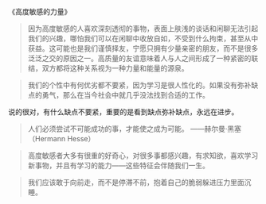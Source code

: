 《高度敏感的力量》

> 因为高度敏感的人喜欢深刻透彻的事物，表面上肤浅的谈话和闲聊无法引起我们的兴趣，哪怕我们可以在闲聊中收放自如，不受到什么拘束，甚至从中获益。这可能也是我们谨慎择友，宁愿只拥有少量亲密的朋友，而不是很多泛泛之交的原因之一。高质量的友谊意味着人与人之间形成了一种紧密的联结，双方都将这种关系视为一种力量和能量的源泉。

> 我们的个性中有何优劣都不要紧，因为学习是很人性化的。如果没有弥补缺点的勇气，那么在当今社会中就几乎没法找到合适的工作。

说的很对，有什么缺点不要紧，重要的是看到缺点弥补缺点，永远在进步。

> 人们必须尝试不可能成功的事，才能使之成为可能。 ——赫尔曼·黑塞（Hermann Hesse）

> 高度敏感者大多有很重的好奇心，对很多事都感兴趣，有求知欲，喜欢学习新事物，并且有学习的能力——这些特征会伴随我们一生。

> 我们应该敢于向前走，而不是停滞不前，抱着自己的脆弱躲进压力里面沉睡。

